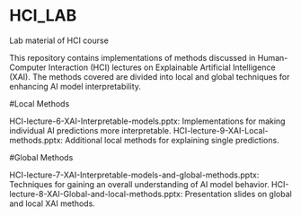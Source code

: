 # HCI_LAB
Lab material of HCI course

This repository contains implementations of methods discussed in Human-Computer Interaction (HCI) lectures on Explainable Artificial Intelligence (XAI). The methods covered are divided into local and global techniques for enhancing AI model interpretability.

#Local Methods

HCI-lecture-6-XAI-Interpretable-models.pptx: Implementations for making individual AI predictions more interpretable.
HCI-lecture-9-XAI-Local-methods.pptx: Additional local methods for explaining single predictions.

#Global Methods

HCI-lecture-7-XAI-Interpretable-models-and-global-methods.pptx: Techniques for gaining an overall understanding of AI model behavior.
HCI-lecture-8-XAI-Global-and-local-methods.pptx: Presentation slides on global and local XAI methods.
